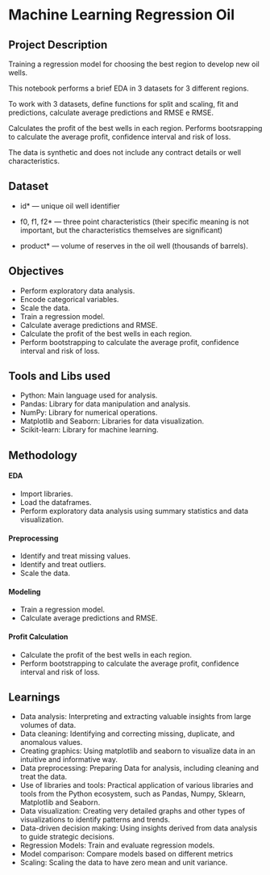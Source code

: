 # Machine Learning Regression Oil

## Project Description
Training a regression model for choosing the best region to develop new oil wells.

This notebook performs a brief EDA in 3 datasets for 3 different regions. 

To work with 3 datasets, define functions for split and scaling, fit and predictions, calculate average predictions and RMSE e RMSE.

Calculates the profit of the best wells in each region. Performs bootsrapping to calculate the average profit, confidence interval and risk of loss.

The data is synthetic and does not include any contract details or well characteristics.

## Dataset
- id* — unique oil well identifier

- f0, f1, f2* — three point characteristics (their specific meaning is not important, but the characteristics themselves are significant)

- product* — volume of reserves in the oil well (thousands of barrels).

## Objectives
- Perform exploratory data analysis.
- Encode categorical variables.
- Scale the data.
- Train a regression model.
- Calculate average predictions and RMSE.
- Calculate the profit of the best wells in each region.
- Perform bootstrapping to calculate the average profit, confidence interval and risk of loss.

## Tools and Libs used
- Python: Main language used for analysis.
- Pandas: Library for data manipulation and analysis.
- NumPy: Library for numerical operations.
- Matplotlib and Seaborn: Libraries for data visualization.
- Scikit-learn: Library for machine learning.

## Methodology
#### EDA
- Import libraries.
- Load the dataframes.
- Perform exploratory data analysis using summary statistics and data visualization.
#### Preprocessing
- Identify and treat missing values.
- Identify and treat outliers.
- Scale the data.
#### Modeling
- Train a regression model.
- Calculate average predictions and RMSE.
#### Profit Calculation
- Calculate the profit of the best wells in each region.
- Perform bootstrapping to calculate the average profit, confidence interval and risk of loss.

## Learnings
- Data analysis: Interpreting and extracting valuable insights from large volumes of data.
- Data cleaning: Identifying and correcting missing, duplicate, and anomalous values.
- Creating graphics: Using matplotlib and seaborn to visualize data in an intuitive and informative way.
- Data preprocessing: Preparing Data for analysis, including cleaning and treat the data.
- Use of libraries and tools: Practical application of various libraries and tools from the Python ecosystem, such as Pandas, Numpy, Sklearn, Matplotlib and Seaborn.
- Data visualization: Creating very detailed graphs and other types of visualizations to identify patterns and trends.
- Data-driven decision making: Using insights derived from data analysis to guide strategic decisions.
- Regression Models: Train and evaluate regression models.
- Model comparison: Compare models based on different metrics
- Scaling: Scaling the data to have zero mean and unit variance.